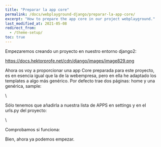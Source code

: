 ```yaml
---
title: "Preparar la app core"
permalink: /docs/webplayground-django/preparar-la-app-core/
excerpt: "How to prepare the app core in our project webplayground."
last_modified_at: 2021-05-08
redirect_from:
  - /theme-setup/
toc: true
---
```


Empezaremos creando un proyecto en nuestro entorno django2:

https://docs.hektorprofe.net/cdn/django/images/image829.png

Ahora os voy a proporcionar una app Core preparada para este proyecto, es en esencia igual que la de la webempresa, pero en ella he adaptado los templates a algo más genérico. Por defecto trae dos páginas: home y una genérica, sample:

\ 

Sólo tenemos que añadirla a nuestra lista de APPS en settings y en el urls.py del proyecto:

\ 

Comprobamos si funciona:



Bien, ahora ya podemos empezar.

